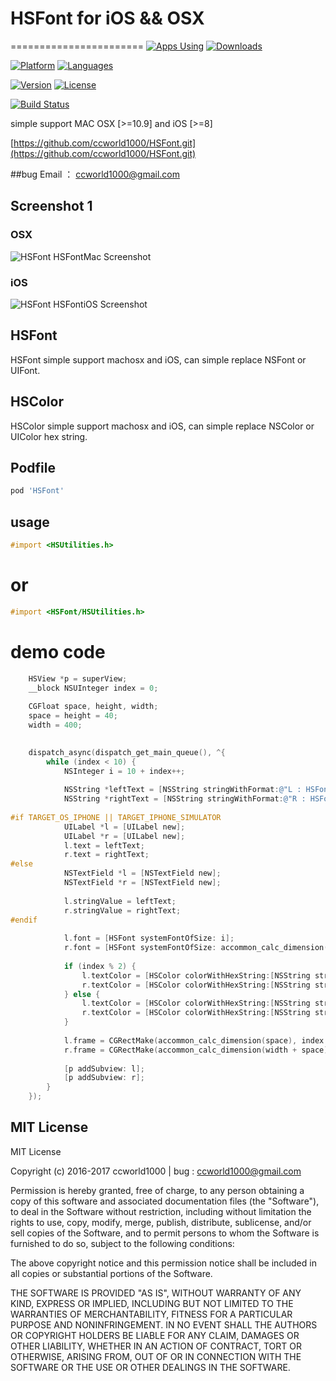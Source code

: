 
# HSFont for iOS && OSX
=======================
[![Apps Using](https://img.shields.io/cocoapods/at/HSFont.svg?label=Apps%20Using%20HSFont&colorB=28B9FE)](http://cocoapods.org/pods/HSFont) [![Downloads](https://img.shields.io/cocoapods/dt/HSFont.svg?label=Total%20Downloads&colorB=28B9FE)](http://cocoapods.org/pods/HSFont)

[![Platform](https://img.shields.io/badge/platforms-iOS%20%7C%20OSX-orange.svg)](https://github.com/ccworld1000/HSFont.git)
[![Languages](https://img.shields.io/badge/languages-ObjC-orange.svg)](http://AsyncDisplayKit.org)

[![Version](https://img.shields.io/cocoapods/v/HSFont.svg)](https://github.com/ccworld1000/HSFont.git)
[![License](https://img.shields.io/cocoapods/l/HSFont.svg)](https://github.com/ccworld1000/HSFont/blob/master/LICENSE)

[![Build Status](https://travis-ci.org/ccworld1000/HSFont.svg?branch=master)](https://travis-ci.org/ccworld1000/HSFont)

simple support MAC OSX [>=10.9] and iOS [>=8]

[https://github.com/ccworld1000/HSFont.git](https://github.com/ccworld1000/HSFont.git)

##bug 
Email ： <a href="mailto:ccworld1000@gmail.com">ccworld1000@gmail.com</a>

## Screenshot 1

### OSX
![HSFont HSFontMac Screenshot](https://github.com/ccworld1000/HSFont/blob/master/HSFontMac.gif?raw=true)

### iOS
![HSFont HSFontiOS Screenshot](https://github.com/ccworld1000/HSFont/blob/master/HSFontiOS.gif?raw=true)

## HSFont
HSFont simple support machosx and iOS, can simple replace NSFont or UIFont.

## HSColor
HSColor simple support machosx and iOS, can simple replace NSColor or UIColor hex string.

## Podfile

```ruby
pod 'HSFont'
```

## usage
```objective-c
#import <HSUtilities.h>
```
# or
```objective-c
#import <HSFont/HSUtilities.h>
```
# demo code
```objective-c
    HSView *p = superView;
    __block NSUInteger index = 0;
    
    CGFloat space, height, width;
    space = height = 40;
    width = 400;
    

    dispatch_async(dispatch_get_main_queue(), ^{
        while (index < 10) {
            NSInteger i = 10 + index++;
            
            NSString *leftText = [NSString stringWithFormat:@"L : HSFont %ld",  i];
            NSString *rightText = [NSString stringWithFormat:@"R : HSFont %ld",  i];
            
#if TARGET_OS_IPHONE || TARGET_IPHONE_SIMULATOR
            UILabel *l = [UILabel new];
            UILabel *r = [UILabel new];
            l.text = leftText;
            r.text = rightText;
#else
            NSTextField *l = [NSTextField new];
            NSTextField *r = [NSTextField new];
            
            l.stringValue = leftText;
            r.stringValue = rightText;
#endif
            
            l.font = [HSFont systemFontOfSize: i];
            r.font = [HSFont systemFontOfSize: accommon_calc_dimension(i)];
            
            if (index % 2) {
                l.textColor = [HSColor colorWithHexString:[NSString stringWithFormat:@"%f%lx%lx", 255 / (index * 1.), index * 4, index * 8]];
                r.textColor = [HSColor colorWithHexString:[NSString stringWithFormat:@"%f%lx%lx", 255 / (index * 1.), index * 4, index * 8]];
            } else {
                l.textColor = [HSColor colorWithHexString:[NSString stringWithFormat:@"%lx%x%lx", index * 4, 255, index * 8]];
                r.textColor = [HSColor colorWithHexString:[NSString stringWithFormat:@"%lx%x%lx", index * 4, 255, index * 8]];
            }
            
            l.frame = CGRectMake(accommon_calc_dimension(space), index * height, accommon_calc_dimension(width), height);
            r.frame = CGRectMake(accommon_calc_dimension(width + space), index * height, accommon_calc_dimension(width), height);
            
            [p addSubview: l];
            [p addSubview: r];
        }
    });

```

## MIT License
MIT License

Copyright (c) 2016-2017 ccworld1000 | bug : <a href="mailto:ccworld1000@gmail.com">ccworld1000@gmail.com</a>

Permission is hereby granted, free of charge, to any person obtaining a copy
of this software and associated documentation files (the "Software"), to deal
in the Software without restriction, including without limitation the rights
to use, copy, modify, merge, publish, distribute, sublicense, and/or sell
copies of the Software, and to permit persons to whom the Software is
furnished to do so, subject to the following conditions:

The above copyright notice and this permission notice shall be included in all
copies or substantial portions of the Software.

THE SOFTWARE IS PROVIDED "AS IS", WITHOUT WARRANTY OF ANY KIND, EXPRESS OR
IMPLIED, INCLUDING BUT NOT LIMITED TO THE WARRANTIES OF MERCHANTABILITY,
FITNESS FOR A PARTICULAR PURPOSE AND NONINFRINGEMENT. IN NO EVENT SHALL THE
AUTHORS OR COPYRIGHT HOLDERS BE LIABLE FOR ANY CLAIM, DAMAGES OR OTHER
LIABILITY, WHETHER IN AN ACTION OF CONTRACT, TORT OR OTHERWISE, ARISING FROM,
OUT OF OR IN CONNECTION WITH THE SOFTWARE OR THE USE OR OTHER DEALINGS IN THE
SOFTWARE.

